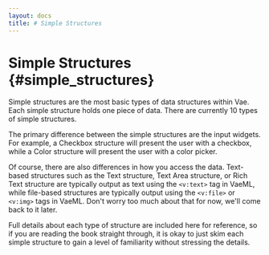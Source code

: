 ```yaml
---
layout: docs
title: # Simple Structures
---
```


# Simple Structures {#simple_structures}

Simple structures are the most basic types of data structures within
Vae. Each simple structure holds one piece of data. There are currently
10 types of simple structures.

The primary difference between the simple structures are the input
widgets. For example, a Checkbox structure will present the user with a
checkbox, while a Color structure will present the user with a color
picker.

Of course, there are also differences in how you access the data.
Text-based structures such as the Text structure, Text Area structure,
or Rich Text structure are typically output as text using the `<v:text>`
tag in VaeML, while file-based structures are typically output using the
`<v:file>` or `<v:img>` tags in VaeML. Don't worry too much about that
for now, we'll come back to it later.

Full details about each type of structure are included here for
reference, so if you are reading the book straight through, it is okay
to just skim each simple structure to gain a level of familiarity
without stressing the details.
